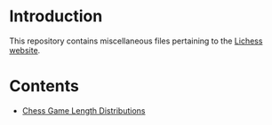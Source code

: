 # Introduction
This repository contains miscellaneous files pertaining to the [Lichess website](https://lichess.org).
# Contents
* [Chess Game Length Distributions](game-lengths)
